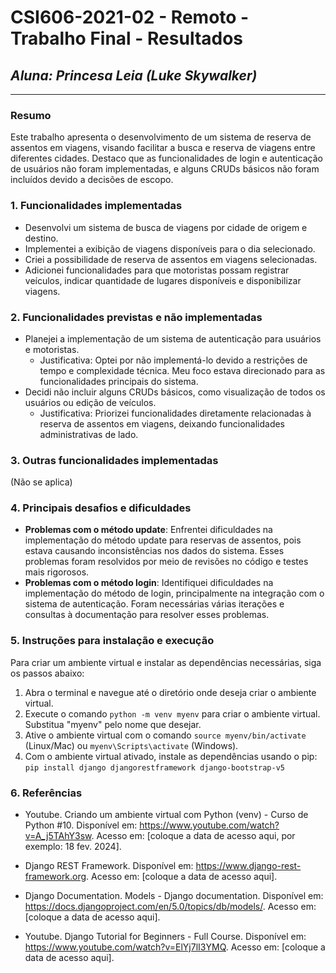 # **CSI606-2021-02 - Remoto - Trabalho Final - Resultados**

## *Aluna: Princesa Leia (Luke Skywalker)*

--------------

### Resumo

Este trabalho apresenta o desenvolvimento de um sistema de reserva de assentos em viagens, visando facilitar a busca e reserva de viagens entre diferentes cidades. Destaco que as funcionalidades de login e autenticação de usuários não foram implementadas, e alguns CRUDs básicos não foram incluídos devido a decisões de escopo.

### 1. Funcionalidades implementadas

- Desenvolvi um sistema de busca de viagens por cidade de origem e destino.
- Implementei a exibição de viagens disponíveis para o dia selecionado.
- Criei a possibilidade de reserva de assentos em viagens selecionadas.
- Adicionei funcionalidades para que motoristas possam registrar veículos, indicar quantidade de lugares disponíveis e disponibilizar viagens.

### 2. Funcionalidades previstas e não implementadas

- Planejei a implementação de um sistema de autenticação para usuários e motoristas.
  - Justificativa: Optei por não implementá-lo devido a restrições de tempo e complexidade técnica. Meu foco estava direcionado para as funcionalidades principais do sistema.
- Decidi não incluir alguns CRUDs básicos, como visualização de todos os usuários ou edição de veículos.
  - Justificativa: Priorizei funcionalidades diretamente relacionadas à reserva de assentos em viagens, deixando funcionalidades administrativas de lado.

### 3. Outras funcionalidades implementadas

(Não se aplica)

### 4. Principais desafios e dificuldades

- **Problemas com o método update**: Enfrentei dificuldades na implementação do método update para reservas de assentos, pois estava causando inconsistências nos dados do sistema. Esses problemas foram resolvidos por meio de revisões no código e testes mais rigorosos.
- **Problemas com o método login**: Identifiquei dificuldades na implementação do método de login, principalmente na integração com o sistema de autenticação. Foram necessárias várias iterações e consultas à documentação para resolver esses problemas.

### 5. Instruções para instalação e execução

Para criar um ambiente virtual e instalar as dependências necessárias, siga os passos abaixo:

1. Abra o terminal e navegue até o diretório onde deseja criar o ambiente virtual.
2. Execute o comando `python -m venv myenv` para criar o ambiente virtual. Substitua "myenv" pelo nome que desejar.
3. Ative o ambiente virtual com o comando `source myenv/bin/activate` (Linux/Mac) ou `myenv\Scripts\activate` (Windows).
4. Com o ambiente virtual ativado, instale as dependências usando o pip:
`pip install django djangorestframework django-bootstrap-v5`


### 6. Referências


- Youtube. Criando um ambiente virtual com Python (venv) - Curso de Python #10. Disponível em: https://www.youtube.com/watch?v=A_j5TAhY3sw. Acesso em: [coloque a data de acesso aqui, por exemplo: 18 fev. 2024].

- Django REST Framework. Disponível em: https://www.django-rest-framework.org. Acesso em: [coloque a data de acesso aqui].

- Django Documentation. Models - Django documentation. Disponível em: https://docs.djangoproject.com/en/5.0/topics/db/models/. Acesso em: [coloque a data de acesso aqui].

- Youtube. Django Tutorial for Beginners - Full Course. Disponível em: https://www.youtube.com/watch?v=ElYj7lI3YMQ. Acesso em: [coloque a data de acesso aqui].

